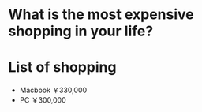 # What is the most expensive shopping in your life?

# List of shopping
- Macbook ￥330,000
- PC  ￥300,000